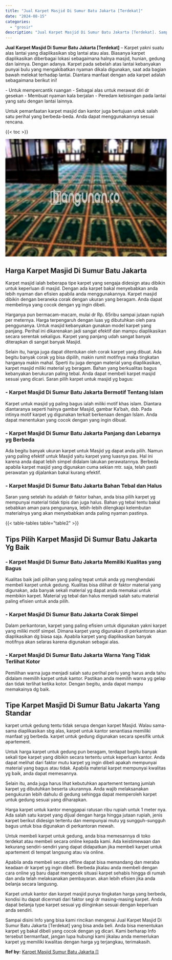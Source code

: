 ```yaml
---
title: "Jual Karpet Masjid Di Sumur Batu Jakarta [Terdekat]"
date: "2024-08-15"
categories: 
  - "grosir"
description: "Jual Karpet Masjid Di Sumur Batu Jakarta [Terdekat]. Sampai disini Info yang bisa kami rincikan mengenai Jual Karpet Masjid Di Sumur Batu Jakarta [Terdekat..."
---
```


**Jual Karpet Masjid Di Sumur Batu Jakarta \[Terdekat\]** – Karpet yakni suatu alas lantai yang diaplikasikan sbg lantai atau alas. Biasanya karpet diaplikasikan diberbagai lokasi sebagaimana halnya masjid, hunian, gedung dan lainnya. Dengan adanya. Karpet pada sebelah atas lantai kebanyakan punyai bulu yang mengakibatkan nyaman dikala digunakan, saat ada bagian bawah melekat terhadap lantai. Diantara manfaat dengan ada karpet adalah sebagaimana berikut ini!

\- Untuk mempercantik ruangan - Sebagai alas untuk merawat diri dr gesekan - Membuat nyaman kala berjalan - Peredam kebisingan pada lantai yang satu dengan lantai lainnya.

Untuk pemanfaatan karpet masjid dan kantor juga bertujuan untuk salah satu perihal yang berbeda-beda. Anda dapat menggunakannya sesuai rencana.

{{< toc >}}

![Jual Karpet Masjid Di Sumur Batu Jakarta [Terdekat]](/images/grosir-karpet-murah-62.png)

## Harga Karpet Masjid Di Sumur Batu Jakarta

Karpet masjid ialah beberapa tipe karpet yang sengaja didesign atau dibikin untuk keperluan di masjid. Dengan ada karpet bakal menyebabkan anda lebih nyaman dan efisien apabila anda menggunakannya. Karpet masjid dibikin dengan beraneka corak dengan ukuran yang beragam. Anda dapat membelinya yang cocok dengan yg ingin dibeli.

Harganya pun bermacam-macam, mulai dr Rp. 65ribu sampai jutaan rupiah per meternya. Harga terpengaruh dengan luas yg dibutuhkan oleh para penggunanya. Untuk masjid kebanyakan gunakan model karpet yang panjang. Perihal ini dikarenakan jadi sangat efektif dan mampu diaplikasikan secara serentak sekaligus. Karpet yang panjang udah sangat banyak diterapkan di sangat banyak Masjid.

Selain itu, harga juga dapat ditentukan oleh corak karpet yang dibuat. Ada begitu banyak corak yg bisa dipilih, makin rumit motifnya maka tingkatan harganya makin mahal. Sperti itu juga dengan material yang diaplikasikan, karpet masjid miliki material yg beragam. Bahan yang berkualitas bagus kebanyakan berukuran paling tebal. Anda dapat membeli karpet masjid sesuai yang dicari. Saran pilih karpet untuk masjid yg bagus:

### \- Karpet Masjid Di Sumur Batu Jakarta Bermotif Tentang Islam

Karpet untuk masjid yg paling bagus ialah miliki motif khas islam. Diantara diantaranya seperti halnya gambar Masjid, gambar Ka’bah, dsb. Pada intinya motif karpet yg digunakan terkait berkenaan dengan Islam. Anda dapat menentukan yang cocok dengan yang ingin dibuat.

### \- Karpet Masjid Di Sumur Batu Jakarta Panjang dan Lebarnya yg Berbeda

Ada begitu banyak ukuran karpet untuk Masjid yg dapat anda pilih. Namun yang paling efektif untuk Masjid yaitu karpet yang luasnya pas. Hal ini karena anda dapat lebih simpel didalam lakukan perawatannya. Berbeda apabila karpet masjid yang digunakan cuma sekian mtr. saja, telah pasti perawatan yg dijalankan bakal kurang efektif.

### \- Karpet Masjid Di Sumur Batu Jakarta Bahan Tebal dan Halus

Saran yang setelah itu adalah dr faktor bahan, anda bisa pilih karpet yg mempunyai material tidak tipis dan juga halus. Bahan yg tebal tentu bakal sebabkan aman para pengunanya, lebih-lebih dilengkapi kelembutan materialnya yang akan menyebabkan anda paling nyaman pastinya.

{{< table-tables table="table2" >}}

## Tips Pilih Karpet Masjid Di Sumur Batu Jakarta Yg Baik

### \- Karpet Masjid Di Sumur Batu Jakarta Memiliki Kualitas yang Bagus

Kualitas baik jadi pilihan yang paling tepat untuk anda yg menghendaki membeli karpet untuk gedung. Kualitas bisa dilihat dr faktor material yang digunakan, ada banyak sekali material yg dapat anda memakai untuk membikin karpet. Material yg tebal dan halus menjadi salah satu material paling efisien untuk anda pilih.

### \- Karpet Masjid Di Sumur Batu Jakarta Corak Simpel

Dalam perkantoran, karpet yang paling efisien untuk digunakan yakni karpet yang miliki motif simpel. Dimana karpet yang digunakan di perkantoran akan diaplikasikan dg biasa saja. Apabila karpet yang diaplikasikan banyak motifnya akan selaras karena digunakan sebagai alas.

### \- Karpet Masjid Di Sumur Batu Jakarta Warna Yang Tidak Terlihat Kotor

Pemilihan warna juga menjadi salah satu perihal perlu yang harus anda tahu didalam memilih karpet untuk kantor. Pastikan anda memilih warna yg gelap dan tidak terlihat ketika kotor. Dengan begitu, anda dapat mampu memakainya dg baik.

## Tipe Karpet Masjid Di Sumur Batu Jakarta Yang Standar

karpet untuk gedung tentu tidak serupa dengan karpet Masjid. Walau sama-sama diaplikasikan sbg alas, karpet untuk kantor senantiasa memiliki manfaat yg berbeda. karpet untuk gedung digunakan secara spesifik untuk apartement.

Untuk harga karpet untuk gedung pun beragam, terdapat begitu banyak sekali tipe karpet yang dibikin secara tertentu untuk keperluan kantor. Anda dapat melihat dari faktor mutu karpet yg ingin dibeli apakah mempunyai material yang bagus atau tidak. Apabila material karpet mempunyai kwalitas yg baik, anda dapat memesannya.

Selain itu, anda juga harus lihat kebutuhkan apartement tentang jumlah karpet yg dibutuhkan beserta ukurannya. Anda wajib melaksanakan pengukuran lebih dahulu di gedung sehingga dapat memperoleh karpet untuk gedung sesuai yang diharapkan.

Harga karpet untuk kantor menggapai ratusan ribu rupiah untuk 1 meter nya. Ada salah satu karpet yang dijual dengan harga hingga jutaan rupiah, jenis karpet berikut didesign tertentu dan mempunyai mutu yg sungguh-sungguh bagus untuk bisa digunakan di perkantoran mewah.

Untuk membeli karpet untuk gedung, anda bisa memesannya di toko terdekat atau membeli secara online kepada kami. Ada keistimewaan dan kekurang sendiri-sendiri yang dapat didapatkan jika membeli karpet untuk apartement di tempat langsung atau via online.

Apabila anda membeli secara offline dapat bisa memandang dan meraba keadaan dr karpet yg ingin dibeli. Berbeda jikalau anda membeli dengan cara online yg baru dapat mengecek situasi karpet sehabis hingga di rumah dan anda telah melaksanakan pembayaran. akan lebih efisien jika anda belanja secara langusng.

Karpet untuk kantor dan karpet masjid punya tingkatan harga yang berbeda, kondisi itu dapat dicermati dari faktor segi dr masing-masing karpet. Anda dapat belanja type karpet sesuai yg diinginkan sesuai dengan keperluan anda sendiri.

Sampai disini Info yang bisa kami rincikan mengenai Jual Karpet Masjid Di Sumur Batu Jakarta \[Terdekat\] yang bisa anda beli. Anda bisa menentukan karpet yg bakal dibeli yang cocok dengan yg dicari. Kami berharap Info tersebut bermanfaat, jangan lupa hubungi kami jikalau anda memerlukan karpet yg memiliki kwalitas dengan harga yg terjangkau, terimakasih.

**Ref by:**  [Karpet Masjid Sumur Batu Jakarta []](https://id.wikipedia.org/wiki/Karpet)
